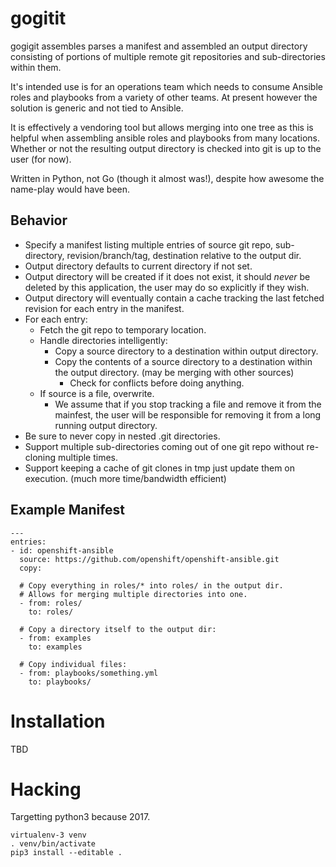 # gogitit

gogigit assembles parses a manifest and assembled an output directory
consisting of portions of multiple remote git repositories and sub-directories
within them.

It's intended use is for an operations team which needs to consume Ansible
roles and playbooks from a variety of other teams. At present however the solution
is generic and not tied to Ansible.

It is effectively a vendoring tool but allows merging into one tree as this is
helpful when assembling ansible roles and playbooks from many locations. Whether or
not the resulting output directory is checked into git is up to the user (for now).

Written in Python, not Go (though it almost was!), despite how awesome the
name-play would have been.

## Behavior

  * Specify a manifest listing multiple entries of source git repo,
    sub-directory, revision/branch/tag, destination relative to the output dir.
  * Output directory defaults to current directory if not set.
  * Output directory will be created if it does not exist, it should *never* be
    deleted by this application, the user may do so explicitly if they wish.
  * Output directory will eventually contain a cache tracking the last fetched
    revision for each entry in the manifest.
  * For each entry:
    * Fetch the git repo to temporary location.
    * Handle directories intelligently:
      * Copy a source directory to a destination within output directory.
      * Copy the contents of a source directory to a destination within the
        output directory. (may be merging with other sources)
        * Check for conflicts before doing anything.
    * If source is a file, overwrite.
      * We assume that if you stop tracking a file and remove it from the
        mainfest, the user will be responsible for removing it from a long
        running output directory.
  * Be sure to never copy in nested .git directories.
  * Support multiple sub-directories coming out of one git repo without re-cloning multiple times.
  * Support keeping a cache of git clones in tmp just update them on execution. (much more time/bandwidth efficient)

## Example Manifest

```
---
entries:
- id: openshift-ansible
  source: https://github.com/openshift/openshift-ansible.git
  copy:

  # Copy everything in roles/* into roles/ in the output dir.
  # Allows for merging multiple directories into one.
  - from: roles/
    to: roles/

  # Copy a directory itself to the output dir:
  - from: examples
    to: examples

  # Copy individual files:
  - from: playbooks/something.yml
    to: playbooks/
```

# Installation

TBD

# Hacking

Targetting python3 because 2017.

```
virtualenv-3 venv
. venv/bin/activate
pip3 install --editable .
```


